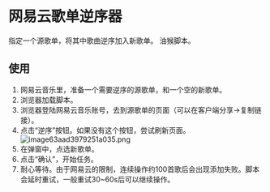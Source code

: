 # 网易云歌单逆序器

指定一个源歌单，将其中歌曲逆序加入新歌单。
油猴脚本。

## 使用

1. 网易云音乐里，准备一个需要逆序的源歌单，和一个空的新歌单。
2. 浏览器加载脚本。
3. 浏览器登陆网易云音乐账号，去到源歌单的页面（可以在客户端分享→复制链接）。
4. 点击“逆序”按钮。如果没有这个按钮，尝试刷新页面。
![image63aad3979251a035.png](https://tupian.li/images/2022/07/24/image63aad3979251a035.png)
5. 在弹窗中，点选新歌单。
6. 点击“确认”，开始任务。
7. 耐心等待。由于网易云的限制，连续操作约100首歌后会出现添加失败。脚本会延时重试，一般重试30~60s后可以继续操作。